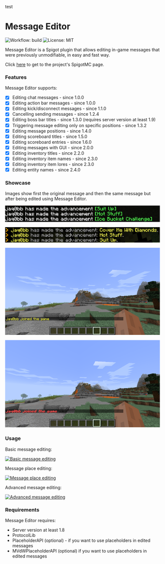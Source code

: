 test
# Message Editor 
![Workflow: build](https://github.com/jaqobb/message-editor/workflows/build/badge.svg) ![License: MIT](https://img.shields.io/badge/License-MIT-blue.svg)

Message Editor is a Spigot plugin that allows editing in-game messages that were previously unmodifiable, in easy and fast way.

Click [here](https://www.spigotmc.org/resources/message-editor.82154/) to get to the project's SpigotMC page.

### Features

Message Editor supports:
* [x] Editing chat messages - since 1.0.0
* [x] Editing action bar messages - since 1.0.0
* [x] Editing kick/disconnect messages - since 1.1.0
* [x] Cancelling sending messages - since 1.2.4
* [x] Editing boss bar titles - since 1.3.0 (requires server version at least 1.9)
* [x] Triggering message editing only on specific positions - since 1.3.2
* [x] Editing message positions - since 1.4.0
* [x] Editing scoreboard titles - since 1.5.0
* [x] Editing scoreboard entries - since 1.6.0
* [x] Editing messages with GUI - since 2.0.0
* [x] Editing inventory titles - since 2.2.0
* [x] Editing inventory item names - since 2.3.0
* [x] Editing inventory item lores - since 2.3.0
* [x] Editing entity names - since 2.4.0

### Showcase

Images show first the original message and then the same message but after being edited using Message Editor.

![](images/showcase_before_2.png)

![](images/showcase_after_2.png)

![](images/showcase_before.png)

![](images/showcase_after.png)

### Usage

Basic message editing:

[![Basic message editing](https://img.youtube.com/vi/93P9hZKKAB8/0.jpg)](https://www.youtube.com/watch?v=93P9hZKKAB8)

Message place editing:

[![Message place editing](https://img.youtube.com/vi/QE5TPSFGy5k/0.jpg)](https://www.youtube.com/watch?v=QE5TPSFGy5k)

Advanced message editing:

[![Advanced message editing](https://img.youtube.com/vi/tUDvZOxwlok/0.jpg)](https://www.youtube.com/watch?v=tUDvZOxwlok)

### Requirements

Message Editor requires:
* Server version at least 1.8
* ProtocolLib
* PlaceholderAPI (optional) - if you want to use placeholders in edited messages
* MVdWPlaceholderAPI (optional) if you want to use placeholders in edited messages

